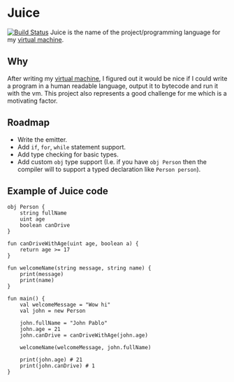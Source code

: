 # Juice
[![Build Status](https://travis-ci.org/Jean-Gabriel/Juice.svg?branch=master)](https://travis-ci.org/Jean-Gabriel/Juice)
Juice is the name of the project/programming language for my [virtual machine](https://github.com/Jean-Gabriel/JuiceVM).

## Why
After writing my [virtual machine](https://github.com/Jean-Gabriel/JuiceVM), I figured out it would be nice if I could write a program in a human readable language, output it to bytecode and run it with the vm.
This project also represents a good challenge for me which is a motivating factor. 

## Roadmap
* Write the emitter.
* Add `if`, `for`, `while` statement support.
* Add type checking for basic types.
* Add custom `obj` type support (I.e. if you have `obj Person` then the compiler will to support a typed declaration like `Person person`).

## Example of Juice code
```
obj Person {
    string fullName
    uint age
    boolean canDrive
}

fun canDriveWithAge(uint age, boolean a) {
    return age >= 17
}

fun welcomeName(string message, string name) {
    print(message)
    print(name)
}

fun main() {
    val welcomeMessage = "Wow hi"
    val john = new Person

    john.fullName = "John Pablo"
    john.age = 21
    john.canDrive = canDriveWithAge(john.age)

    welcomeName(welcomeMessage, john.fullName)

    print(john.age) # 21
    print(john.canDrive) # 1
}

```
